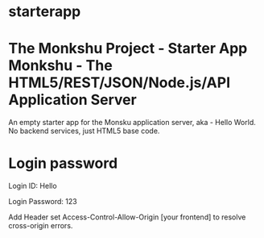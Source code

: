 ﻿# starterapp
The Monkshu Project - Starter App
Monkshu - The HTML5/REST/JSON/Node.js/API Application Server
================================================================
An empty starter app for the Monsku application server, aka - Hello World. No backend services, just HTML5 base code.

Login password
==============
Login ID: Hello

Login Password: 123

Add Header set Access-Control-Allow-Origin [your frontend] to resolve cross-origin errors.


